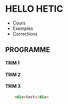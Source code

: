 HELLO HETIC
========

 - Cours
 - Exemples
 - Corrections

## PROGRAMME

#### TRIM 1

#### TRIM 2

#### TRIM 3

```html
	<div>test</div>
